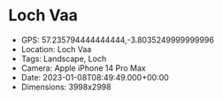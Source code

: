 # Loch Vaa

- GPS: 57.235794444444444,-3.8035249999999996
- Location: Loch Vaa
- Tags: Landscape, Loch
- Camera: Apple iPhone 14 Pro Max
- Date: 2023-01-08T08:49:49.000+00:00
- Dimensions: 3998x2998
